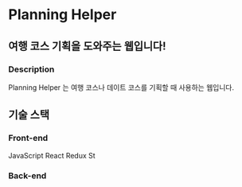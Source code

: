 # Planning Helper
## 여행 코스 기획을 도와주는 웹입니다!

### Description
Planning Helper 는 여행 코스나 데이트 코스를 기획할 때 사용하는 웹입니다.


## 기술 스택

### Front-end

JavaScript
React
Redux
St

### Back-end




